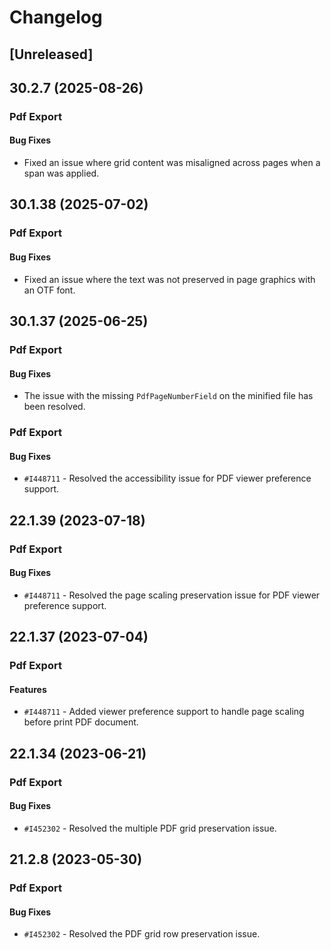 # Changelog

## [Unreleased]

## 30.2.7 (2025-08-26)

### Pdf Export

#### Bug Fixes

- Fixed an issue where grid content was misaligned across pages when a span was applied.

## 30.1.38 (2025-07-02)

### Pdf Export

#### Bug Fixes

- Fixed an issue where the text was not preserved in page graphics with an OTF font.

## 30.1.37 (2025-06-25)

### Pdf Export

#### Bug Fixes

- The issue with the missing `PdfPageNumberField` on the minified file has been resolved.

### Pdf Export

#### Bug Fixes

- `#I448711` - Resolved the accessibility issue for PDF viewer preference support.

## 22.1.39 (2023-07-18)

### Pdf Export

#### Bug Fixes

- `#I448711` - Resolved the page scaling preservation issue for PDF viewer preference support.

## 22.1.37 (2023-07-04)

### Pdf Export

#### Features

- `#I448711` - Added viewer preference support to handle page scaling before print PDF document.

## 22.1.34 (2023-06-21)

### Pdf Export

#### Bug Fixes

- `#I452302` - Resolved the multiple PDF grid preservation issue.

## 21.2.8 (2023-05-30)

### Pdf Export

#### Bug Fixes

- `#I452302` - Resolved the PDF grid row preservation issue.